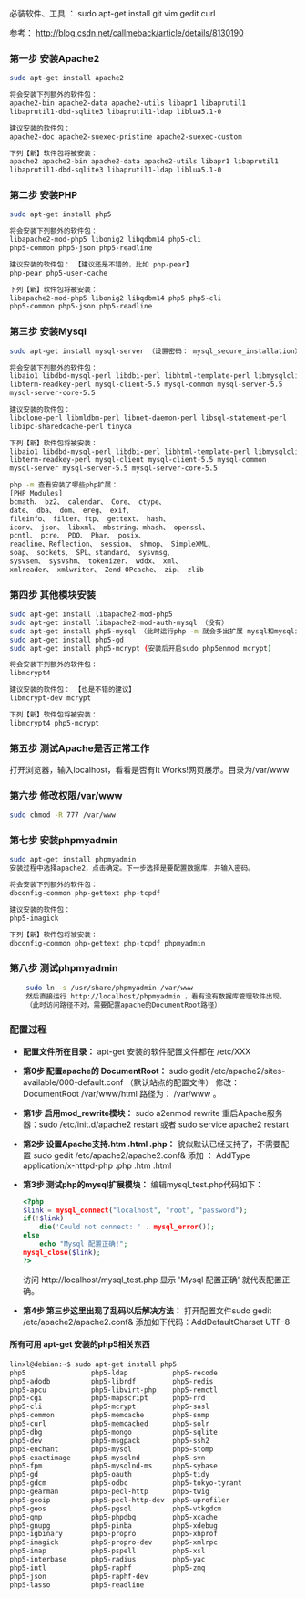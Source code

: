 必装软件、工具 ： sudo apt-get install git vim gedit curl

参考： http://blog.csdn.net/callmeback/article/details/8130190

### 第一步 安装Apache2
```bash
sudo apt-get install apache2

将会安装下列额外的软件包：
apache2-bin apache2-data apache2-utils libapr1 libaprutil1
libaprutil1-dbd-sqlite3 libaprutil1-ldap liblua5.1-0

建议安装的软件包：
apache2-doc apache2-suexec-pristine apache2-suexec-custom

下列【新】软件包将被安装：
apache2 apache2-bin apache2-data apache2-utils libapr1 libaprutil1
libaprutil1-dbd-sqlite3 libaprutil1-ldap liblua5.1-0
```

### 第二步 安装PHP
```bash
sudo apt-get install php5

将会安装下列额外的软件包：
libapache2-mod-php5 libonig2 libqdbm14 php5-cli
php5-common php5-json php5-readline

建议安装的软件包： 【建议还是不错的，比如 php-pear】
php-pear php5-user-cache

下列【新】软件包将被安装：
libapache2-mod-php5 libonig2 libqdbm14 php5 php5-cli
php5-common php5-json php5-readline
```

### 第三步 安装Mysql
```bash
sudo apt-get install mysql-server （设置密码： mysql_secure_installation）

将会安装下列额外的软件包：
libaio1 libdbd-mysql-perl libdbi-perl libhtml-template-perl libmysqlclient18
libterm-readkey-perl mysql-client-5.5 mysql-common mysql-server-5.5
mysql-server-core-5.5

建议安装的软件包：
libclone-perl libmldbm-perl libnet-daemon-perl libsql-statement-perl
libipc-sharedcache-perl tinyca

下列【新】软件包将被安装：
libaio1 libdbd-mysql-perl libdbi-perl libhtml-template-perl libmysqlclient18
libterm-readkey-perl mysql-client mysql-client-5.5 mysql-common
mysql-server mysql-server-5.5 mysql-server-core-5.5
```
```bash
php -m 查看安装了哪些php扩展：
[PHP Modules]
bcmath、 bz2、 calendar、 Core、 ctype、
date、 dba、 dom、 ereg、 exif、
fileinfo、 filter、ftp、 gettext、 hash、
iconv、 json、 libxml、 mbstring、mhash、 openssl、
pcntl、 pcre、 PDO、 Phar、 posix、
readline、Reflection、 session、 shmop、 SimpleXML、
soap、 sockets、 SPL、standard、 sysvmsg、
sysvsem、 sysvshm、 tokenizer、 wddx、 xml、
xmlreader、 xmlwriter、 Zend OPcache、 zip、 zlib
```

### 第四步 其他模块安装
```bash
sudo apt-get install libapache2-mod-php5
sudo apt-get install libapache2-mod-auth-mysql （没有）
sudo apt-get install php5-mysql （此时运行php -m 就会多出扩展 mysql和mysqli）
sudo apt-get install php5-gd
sudo apt-get install php5-mcrypt (安装后开启sudo php5enmod mcrypt)

将会安装下列额外的软件包：
libmcrypt4

建议安装的软件包： 【也是不错的建议】
libmcrypt-dev mcrypt

下列【新】软件包将被安装：
libmcrypt4 php5-mcrypt
```


### 第五步 测试Apache是否正常工作
打开浏览器，输入localhost，看看是否有It Works!网页展示。目录为/var/www

### 第六步 修改权限/var/www
```bash
sudo chmod -R 777 /var/www
```

### 第七步 安装phpmyadmin
```bash
sudo apt-get install phpmyadmin
安装过程中选择apache2，点击确定。下一步选择是要配置数据库，并输入密码。

将会安装下列额外的软件包：
dbconfig-common php-gettext php-tcpdf

建议安装的软件包：
php5-imagick

下列【新】软件包将被安装：
dbconfig-common php-gettext php-tcpdf phpmyadmin
```

### 第八步 测试phpmyadmin
```bash
	sudo ln -s /usr/share/phpmyadmin /var/www
	然后直接运行 http://localhost/phpmyadmin ，看有没有数据库管理软件出现。
	（此时访问路径不对，需要配置apache的DocumentRoot路径）
```



### 配置过程
* __配置文件所在目录：__
	apt-get 安装的软件配置文件都在 /etc/XXX

* __第0步 配置apache的 DocumentRoot：__
	sudo gedit /etc/apache2/sites-available/000-default.conf （默认站点的配置文件）
	修改： DocumentRoot /var/www/html 路径为： /var/www 。


* __第1步 启用mod_rewrite模块：__
	sudo a2enmod rewrite
	重启Apache服务器：sudo /etc/init.d/apache2 restart 或者 sudo service apache2 restart


* __第2步 设置Apache支持.htm .html .php：__ 
 	貌似默认已经支持了，不需要配置
	sudo gedit /etc/apache2/apache2.conf&
	添加 ： AddType application/x-httpd-php .php .htm .html


* __第3步 测试php的mysql扩展模块：__
	编辑mysql_test.php代码如下：
	```php
	<?php
	$link = mysql_connect("localhost", "root", "password");
	if(!$link)
		die('Could not connect: ' . mysql_error());
	else
		echo "Mysql 配置正确!";
	mysql_close($link);
	?>
	```
	访问 http://localhost/mysql_test.php 显示 'Mysql 配置正确' 就代表配置正确。


* __第4步 第三步这里出现了乱码以后解决方法：__
	打开配置文件sudo gedit /etc/apache2/apache2.conf&
	添加如下代码：AddDefaultCharset UTF-8


#### 所有可用 apt-get 安装的php5相关东西
```bash
linxl@debian:~$ sudo apt-get install php5
php5                php5-ldap           php5-recode
php5-adodb          php5-librdf         php5-redis
php5-apcu           php5-libvirt-php    php5-remctl
php5-cgi            php5-mapscript      php5-rrd
php5-cli            php5-mcrypt         php5-sasl
php5-common         php5-memcache       php5-snmp
php5-curl           php5-memcached      php5-solr
php5-dbg            php5-mongo          php5-sqlite
php5-dev            php5-msgpack        php5-ssh2
php5-enchant        php5-mysql          php5-stomp
php5-exactimage     php5-mysqlnd        php5-svn
php5-fpm            php5-mysqlnd-ms     php5-sybase
php5-gd             php5-oauth          php5-tidy
php5-gdcm           php5-odbc           php5-tokyo-tyrant
php5-gearman        php5-pecl-http      php5-twig
php5-geoip          php5-pecl-http-dev  php5-uprofiler
php5-geos           php5-pgsql          php5-vtkgdcm
php5-gmp            php5-phpdbg         php5-xcache
php5-gnupg          php5-pinba          php5-xdebug
php5-igbinary       php5-propro         php5-xhprof
php5-imagick        php5-propro-dev     php5-xmlrpc
php5-imap           php5-pspell         php5-xsl
php5-interbase      php5-radius         php5-yac
php5-intl           php5-raphf          php5-zmq
php5-json           php5-raphf-dev
php5-lasso          php5-readline
```